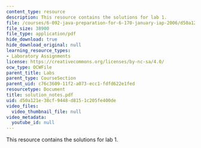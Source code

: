 ```yaml
---
content_type: resource
description: This resource contains the solutions for lab 1.
file: /courses/6-092-java-preparation-for-6-170-january-iap-2006/d50a121e38cf9448d8151c205fe400de_solution_notes.pdf
file_size: 38900
file_type: application/pdf
hide_download: true
hide_download_original: null
learning_resource_types:
- Laboratory Assignments
license: https://creativecommons.org/licenses/by-nc-sa/4.0/
ocw_type: OCWFile
parent_title: Labs
parent_type: CourseSection
parent_uid: c76c3609-11f2-a073-ecc1-fdfd622e1fed
resourcetype: Document
title: solution_notes.pdf
uid: d50a121e-38cf-9448-d815-1c205fe400de
video_files:
  video_thumbnail_file: null
video_metadata:
  youtube_id: null
---
```

This resource contains the solutions for lab 1.